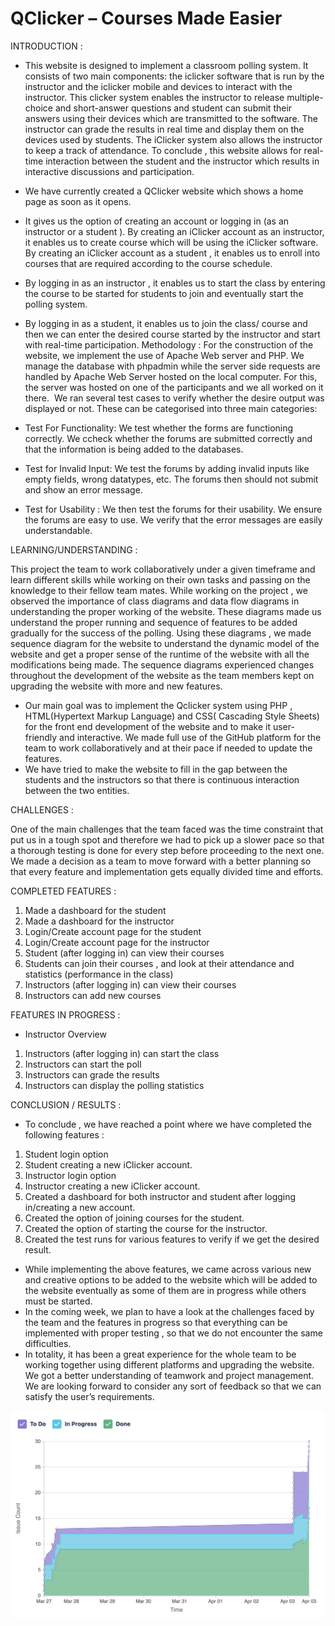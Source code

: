 # QClicker – Courses Made Easier


INTRODUCTION :

-	This website is designed to implement a classroom polling system. It consists of two main components: the iclicker software that is run by the instructor and the iclicker mobile and devices to interact with the instructor. This clicker system enables the instructor to release multiple-choice and short-answer questions and student can submit their answers using their devices which are transmitted to the software. The instructor can grade the results in real time and display them on the devices used by students. The iClicker system also allows the instructor to keep a track of attendance.
To conclude , this website allows for real-time interaction between the student and the instructor which results in interactive discussions and participation.


-	We have currently created a QClicker website which shows a home page as soon as it opens. 
-	It gives us the option of creating an account or logging in (as an instructor or a student ). By creating an iClicker account as an instructor, it enables us to create course which will be using the iClicker software. By creating an iClicker account as a student , it enables us to enroll into courses that are required according to the course schedule. 
-	By logging in as an instructor , it enables us to start the class by entering the course to be started for students to join and eventually start the polling system.
-	By logging in as a student,  it enables us to join the class/ course and then we can enter the desired course started by the instructor and start with real-time participation.
Methodology :
For the construction of the website, we implement the use of Apache Web server and PHP. We manage the database with phpadmin while the server side requests are handled by Apache Web Server hosted on the local computer. For this, the server was hosted on one of the participants and we all worked on it there.  We ran several test cases to verify whether the desire output was displayed or not. These can be categorised into three main categories:


* Test For Functionality:  We test whether the forms are functioning   correctly. We ccheck whether the forums are submitted correctly and that the information is being added to the databases. 

* Test for Invalid Input: We test the forums by adding invalid inputs like empty fields, wrong datatypes, etc. The forums then should not submit and show an error message. 
*	Test for Usability :  We then test the forums for their usability.  We ensure the forums are easy to use. We verify that the error messages are easily understandable.













LEARNING/UNDERSTANDING :

This project the team to work collaboratively under a given timeframe and learn different skills while working on their own tasks and passing on the knowledge to their fellow team mates. While working on the project , we observed the importance of class diagrams and data flow diagrams in understanding the proper working of the website. These diagrams made us understand the proper running and sequence of features to be added gradually for the success of the polling. Using these diagrams , we made sequence diagram for the website to understand the dynamic model of the website and get a proper sense of the runtime of the website with all the modifications being made. The sequence diagrams experienced changes throughout the development of the website as the team members kept on upgrading the website with more and new features.


-	Our main goal was to implement the Qclicker system using PHP , HTML(Hypertext Markup Language) and CSS( Cascading Style Sheets) for the front end development of the website and to make it user-friendly and interactive. We made full use of the GitHub platform for the team to work collaboratively and at their pace if needed to update the features.
-	We have tried to make the website to fill in the gap between the students and the instructors so that there is continuous interaction between the two entities. 






CHALLENGES :

One of the main challenges that the team faced was the time constraint that put us in a tough spot and therefore we had to pick up a slower pace so that a thorough testing is done for every step before proceeding to the next one. We made a decision as a team to move forward with a better planning so that every feature and implementation gets equally divided time and efforts.





COMPLETED FEATURES :
1.	Made a dashboard for the student 
2.	Made a dashboard for the instructor
3.	Login/Create account page for the student 
4.	Login/Create account page for the instructor
5.	Student (after logging in) can view their courses
6.	Students can join their courses , and look at their attendance and statistics (performance in the class)
7.	Instructors (after logging in) can view their courses
8.	Instructors can add new courses





FEATURES IN PROGRESS :
-	Instructor Overview 
1.	Instructors (after logging in) can start the class
2.	Instructors can start the poll
3.	Instructors can grade the results
4.	 Instructors can display the polling statistics 



CONCLUSION / RESULTS :

-	To conclude , we have reached a point where we have completed the following features :
1.	Student login option 
2.	Student creating a new iClicker account.
3.	Instructor login option
4.	Instructor creating a new iClicker account.
5.	Created a dashboard for both instructor and student after logging in/creating a new account.
6.	Created the option of joining courses for the student.
7.	Created the option of starting the course for the instructor.
8.	Created the test runs for various features to verify if we get the desired result.
-	While implementing the above features, we came across various new and creative options to be added to the website which will be added to the website eventually as some of them are in progress while others must be started.
-	In the coming week,  we plan to have a look at the challenges faced by the team and the features in progress so that everything can be implemented with proper testing , so that we do not encounter the same difficulties.
-	In totality, it has been a great experience for the whole team to be working together using different platforms and upgrading the website. We got a better understanding of teamwork and project management. We are looking forward to consider any sort of feedback so that we can satisfy the user’s requirements.





![image](Cumulative_Workflow_Diagram.png)

